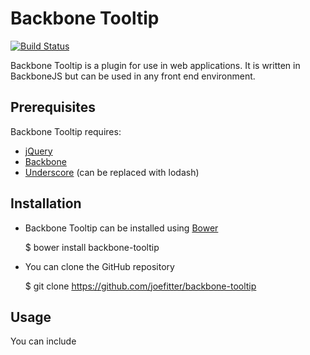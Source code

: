 # Backbone Tooltip
[![Build Status](https://travis-ci.org/joefitter/backbone-tooltip.svg?branch=master)](https://travis-ci.org/joefitter/backbone-tooltip)

Backbone Tooltip is a plugin for use in web applications. It is written in BackboneJS but can be used in any front end environment. 

## Prerequisites
Backbone Tooltip requires:
* [jQuery](http://jquery.com/)
* [Backbone](http://backbonejs.org)
* [Underscore](http://underscorejs.org/) (can be replaced with lodash)

## Installation
* Backbone Tooltip can be installed using [Bower](http://bower.io/)

    $ bower install backbone-tooltip

* You can clone the GitHub repository

    $ git clone https://github.com/joefitter/backbone-tooltip

## Usage
You can include 
